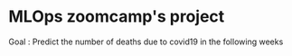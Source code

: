 # MLOps zoomcamp's project

Goal : Predict the number of deaths due to covid19 in the following weeks
